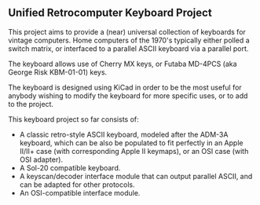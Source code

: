 ## Unified Retrocomputer Keyboard Project

This project aims to provide a (near) universal collection of keyboards for vintage computers.  Home computers of the 1970's typically either polled a switch matrix, or interfaced to a parallel ASCII keyboard via a parallel port.

The keyboard allows use of Cherry MX keys, or Futaba MD-4PCS (aka George Risk KBM-01-01) keys.

The keyboard is designed using KiCad in order to be the most useful for anybody wishing to modify the keyboard for more specific uses, or to add to the project.

This keyboard project so far consists of:
- A classic retro-style ASCII keyboard, modeled after the ADM-3A keyboard, which
  can be also be populated to fit perfectly in an Apple II/II+ case (with corresponding Apple II keymaps), or an OSI
  case (with OSI adapter).
- A Sol-20 compatible keyboard.
- A keyscan/decoder interface module that can output parallel ASCII, and can be adapted for other protocols.
- An OSI-compatible interface module.
